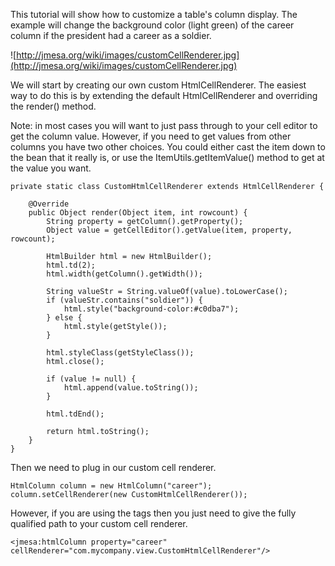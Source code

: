 This tutorial will show how to customize a table's column display. The example will change the background color (light green) of the career column if the president had a career as a soldier.

![http://jmesa.org/wiki/images/customCellRenderer.jpg](http://jmesa.org/wiki/images/customCellRenderer.jpg)

We will start by creating our own custom HtmlCellRenderer. The easiest way to do this is by extending the default HtmlCellRenderer and overriding the render() method.

Note: in most cases you will want to just pass through to your cell editor to get the column value. However, if you need to get values from other columns you have two other choices. You could either cast the item down to the bean that it really is, or use the ItemUtils.getItemValue() method to get at the value you want.

```
private static class CustomHtmlCellRenderer extends HtmlCellRenderer {

    @Override
    public Object render(Object item, int rowcount) {
        String property = getColumn().getProperty();
        Object value = getCellEditor().getValue(item, property, rowcount);

        HtmlBuilder html = new HtmlBuilder();
        html.td(2);
        html.width(getColumn().getWidth());

        String valueStr = String.valueOf(value).toLowerCase();
        if (valueStr.contains("soldier")) {
            html.style("background-color:#c0dba7");
        } else {
            html.style(getStyle());
        }

        html.styleClass(getStyleClass());
        html.close();

        if (value != null) {
            html.append(value.toString());
        }

        html.tdEnd();

        return html.toString();
    }
}
```

Then we need to plug in our custom cell renderer.

```
HtmlColumn column = new HtmlColumn("career");
column.setCellRenderer(new CustomHtmlCellRenderer());
```


However, if you are using the tags then you just need to give the fully qualified path to your custom cell renderer.

```
<jmesa:htmlColumn property="career" cellRenderer="com.mycompany.view.CustomHtmlCellRenderer"/>
```